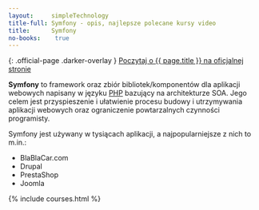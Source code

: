 ```yaml
---
layout:     simpleTechnology
title-full: Symfony - opis, najlepsze polecane kursy video
title:      Symfony
no-books:    true
---
```


{: .official-page .darker-overlay }
[Poczytaj o {{ page.title }} na oficjalnej stronie](https://symfony.com/what-is-symfony)

**Symfony** to framework oraz zbiór bibliotek/komponentów dla aplikacji webowych napisany w języku [PHP](/technologie/php) bazujący na architekturze SOA. Jego celem jest przyspieszenie i ułatwienie procesu budowy i utrzymywania aplikacji webowych oraz ograniczenie powtarzalnych czynności programisty.

Symfony jest używany w tysiącach aplikacji, a najpopularniejsze z nich to m.in.:
- BlaBlaCar.com
- Drupal
- PrestaShop
- Joomla

{% include courses.html %}
